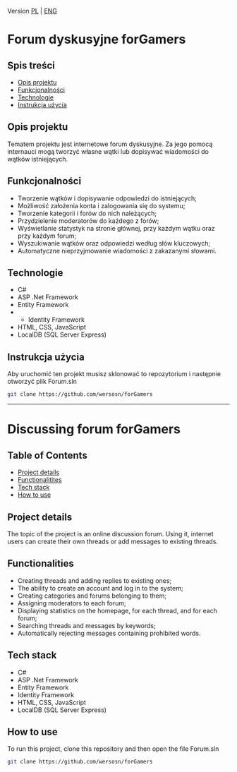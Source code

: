 Version [PL](#forum-dyskusyjne-forGamers) | [ENG](#discussing-forum-forGamers)
# Forum dyskusyjne forGamers
## Spis treści
- [Opis projektu](#opis-projektu)
- [Funkcjonalności](#funkcjonalności)
- [Technologie](#technologie)
- [Instrukcja użycia](instrukcja-użycia)

## Opis projektu
Tematem projektu jest internetowe forum dyskusyjne. Za jego pomocą internauci mogą tworzyć własne wątki lub dopisywać wiadomości do wątków istniejących.

## Funkcjonalności
- Tworzenie wątków i dopisywanie odpowiedzi do istniejących;
- Możliwość założenia konta i zalogowania się do systemu;
- Tworzenie kategorii i forów do nich należących;
- Przydzielenie moderatorów do każdego z forów;
- Wyświetlanie statystyk na stronie głównej, przy każdym wątku oraz przy każdym forum;
- Wyszukiwanie wątków oraz odpowiedzi według słów kluczowych;
- Automatyczne nieprzyjmowanie wiadomości z zakazanymi słowami.
  
## Technologie
- C#
- ASP .Net Framework
- Entity Framework
- - Identity Framework
- HTML, CSS, JavaScript
- LocalDB (SQL Server Express)

## Instrukcja użycia
Aby uruchomić ten projekt musisz sklonować to repozytorium i następnie otworzyć plik Forum.sln
```bash
git clone https://github.com/wersosn/forGamers
```
---
# Discussing forum forGamers
## Table of Contents
- [Project details](#project-details)
- [Functionalitites](#functionalities)
- [Tech stack](#tech-stack)
- [How to use](#how-to-use)

## Project details
The topic of the project is an online discussion forum. Using it, internet users can create their own threads or add messages to existing threads.

## Functionalities
- Creating threads and adding replies to existing ones;
- The ability to create an account and log in to the system;
- Creating categories and forums belonging to them;
- Assigning moderators to each forum;
- Displaying statistics on the homepage, for each thread, and for each forum;
- Searching threads and messages by keywords;
- Automatically rejecting messages containing prohibited words.
  
## Tech stack
- C#
- ASP .Net Framework
- Entity Framework
- Identity Framework
- HTML, CSS, JavaScript
- LocalDB (SQL Server Express)

## How to use
To run this project, clone this repository and then open the file Forum.sln
```bash
git clone https://github.com/wersosn/forGamers
```
